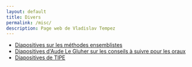 ```yaml
---
layout: default
title: Divers 
permalink: /misc/
description: Page web de Vladislav Tempez
---
```

- [Diapositives sur les méthodes ensemblistes](https://nc-lycees.netocentre.fr/s/xaDETyezTWX9QXH)
- [Diapositives d'Aude Le Gluher sur les conseils à suivre pour les oraux](https://nc-lycees.netocentre.fr/s/tccAsBQP27C3kM5)
- [Diapositives de TIPE](https://nc-lycees.netocentre.fr/s/kiWHaFxMMeTGmx2)
